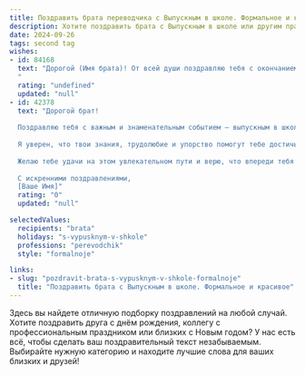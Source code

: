 ```yaml
---
title: Поздравить брата переводчика с Выпускным в школе. Формальное и красивое
description: Хотите поздравить брата с Выпускным в школе или другим праздником? Наш ИИ создаст незабываемое поздравление, а вы обязательно выделитесь среди других.  
date: 2024-09-26
tags: second tag
wishes:
- id: 84168
  text: "Дорогой (Имя брата)! От всей души поздравляю тебя с окончанием школы и успешным освоением профессии переводчика! Это значительное достижение, которое открывает перед тобой широкие горизонты и возможности. Желаю тебе дальнейших успехов, реализации всех твоих амбиций и яркого будущего, наполненного интересными проектами и профессиональными достижениями!  Пусть твой талант и знания принесут тебе заслуженное признание и удовлетворение. С праздником!
  "
  rating: "undefined"
  updated: "null"
- id: 42378
  text: "Дорогой брат!
  
  Поздравляю тебя с важным и знаменательным событием — выпускным в школе! Этот день ознаменовывает не только окончание учебного пути, но и открывает новые горизонты впереди. Выбор профессии переводчика — это замечательный шаг, который откроет перед тобой удивительный мир языков и культур.
  
  Я уверен, что твои знания, трудолюбие и упорство помогут тебе достичь больших высот. Пусть каждый новый день приносит тебе вдохновение и радость от работы, а все мечты станут реальностью.
  
  Желаю тебе удачи на этом увлекательном пути и верю, что впереди тебя ждут незабываемые приключения и яркие достижения.
  
  С искренними поздравлениями,
  [Ваше Имя]"
  rating: "0"
  updated: "null"

selectedValues:
  recipients: "brata"
  holidays: "s-vypusknym-v-shkole"
  professions: "perevodchik"
  style: "formalnoje"

links:
- slug: "pozdravit-brata-s-vypusknym-v-shkole-formalnoje"
  title: "Поздравить брата с Выпускным в школе. Формальное и красивое"
---
```


Здесь вы найдете отличную подборку поздравлений на любой случай. 
Хотите поздравить друга с днём рождения, коллегу с профессиональным праздником или близких с Новым годом? У нас есть всё, чтобы сделать ваш поздравительный текст незабываемым. Выбирайте нужную категорию и находите лучшие слова для ваших близких и друзей!
